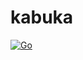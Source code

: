 # kabuka

[![Go](https://github.com/shionit/kabuka/actions/workflows/go.yml/badge.svg)](https://github.com/shionit/kabuka/actions/workflows/go.yml)
